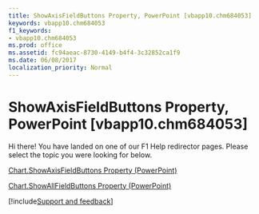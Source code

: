 ```yaml
---
title: ShowAxisFieldButtons Property, PowerPoint [vbapp10.chm684053]
keywords: vbapp10.chm684053
f1_keywords:
- vbapp10.chm684053
ms.prod: office
ms.assetid: fc94aeac-8730-4149-b4f4-3c32852ca1f9
ms.date: 06/08/2017
localization_priority: Normal
---
```



# ShowAxisFieldButtons Property, PowerPoint [vbapp10.chm684053]

Hi there! You have landed on one of our F1 Help redirector pages. Please select the topic you were looking for below.

[Chart.ShowAxisFieldButtons Property (PowerPoint)](https://msdn.microsoft.com/library/35c5f51c-fe2c-3448-d07d-327289d66a49%28Office.15%29.aspx)

[Chart.ShowAllFieldButtons Property (PowerPoint)](https://msdn.microsoft.com/library/50aa8c68-a91b-301f-a553-46353feb4d16%28Office.15%29.aspx)

[!include[Support and feedback](~/includes/feedback-boilerplate.md)]